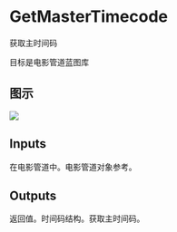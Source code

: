 # GetMasterTimecode

获取主时间码

目标是电影管道蓝图库

## 图示

![]($-20221218-20090045.png)

## Inputs

在电影管道中。电影管道对象参考。  

## Outputs

返回值。时间码结构。获取主时间码。
